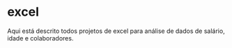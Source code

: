 # excel
Aqui está descrito todos projetos de excel para análise de dados de salário, idade e colaboradores.
